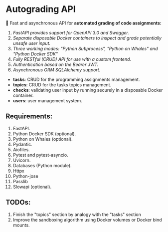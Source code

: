 # Autograding API
🚀 Fast and asynchronous API for **automated grading of code assignments:**
1. *FastAPI provides support for OpenAPI 3.0 and Swagger.*
2. *Separate disposable Docker containers to inspect and grade potentially unsafe user input.*
3. *Three working modes: "Python Subprocess", "Python on Whales" and "Python Docker SDK"*
4. *Fully RESTful (CRUD) API for use with a custom frontend.*
5. *Authentication based on the Bearer JWT.*
6. *Asynchronous ORM SQLAlchemy support.*
* **tasks**: CRUD for the programming assignments management.
* **topics**: CRUD for the tasks topics management.
* **checks**: validating user input by running securely in a disposable Docker container. 
* **users**: user management system.

## Requirements:
1. FastAPI.
2. Python Docker SDK (optional).
3. Python on Whales (optional).
4. Pydantic.
5. Aiofiles.
6. Pytest and pytest-asyncio.
7. Uvicorn.
8. Databases (Python module).
9. Httpx
10. Python-jose
11. Passlib
12. Slowapi (optional).

## TODOs:
1. Finish the "topics" section by analogy with the "tasks" section
2. Improve the sandboxing algorithm using Docker volumes or Docker bind mounts.
